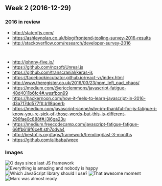 Week 2 (2016-12-29)
---

### 2016 in review
- http://stateofjs.com/
- https://ashleynolan.co.uk/blog/frontend-tooling-survey-2016-results
- http://stackoverflow.com/research/developer-survey-2016

<br>

- http://johnny-five.io/
- https://github.com/ncsoft/Unreal.js
- https://github.com/transcranial/keras-js
- https://facebookincubator.github.io/react-vr/index.html
- http://www.theregister.co.uk/2016/03/23/npm_left_pad_chaos/
- https://medium.com/@ericclemmons/javascript-fatigue-48d4011b6fc4#.wssfbon99
- https://hackernoon.com/how-it-feels-to-learn-javascript-in-2016-d3a717dd577f#.b1l8qoerb
- https://medium.com/javascript-scene/why-im-thankful-for-js-fatigue-i-know-you-re-sick-of-those-words-but-this-is-different-296fae0c888f#.j3i6ga23u
- https://medium.freecodecamp.com/javascript-fatigue-fatigue-66ffb619f6ce#.sth7cdva4
- http://bestof.js.org/tags/framework/trending/last-3-months
- https://github.com/alibaba/weex

### Images
![O days since last JS framework](https://www.exceptionnotfound.net/content/images/2015/10/0dayssince.png)
![Everything is amazing and nobody is happy](https://pbs.twimg.com/media/CydY3W5WQAETBa8.jpg)
![Which JavaScript library should I use?](https://s-media-cache-ak0.pinimg.com/736x/78/a1/c0/78a1c02345ecb866da5fc13ad4537c23.jpg)
![That awesome moment](http://image.slidesharecdn.com/graphql-indyjs-april-2016-160422211331/95/graphql-indyjs-april-2016-7-638.jpg?cb=1461359708)
![Marc was almost ready](https://pics.onsizzle.com/n-marc-was-almost-ready-to-implement-his-hello-world-3123021.png)
